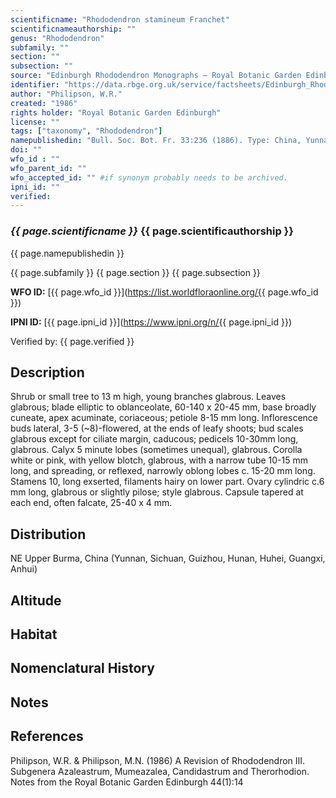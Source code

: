 ```yaml
---
scientificname: "Rhododendron stamineum Franchet"
scientificnameauthorship: ""
genus: "Rhododendron"
subfamily: ""
section: ""
subsection: ""
source: "Edinburgh Rhododendron Monographs – Royal Botanic Garden Edinburgh"
identifier: "https://data.rbge.org.uk/service/factsheets/Edinburgh_Rhododendron_Monographs.xhtml"
author: "Philipson, W.R."
created: "1986"
rights holder: "Royal Botanic Garden Edinburgh"
license: ""
tags: ["taxonomy", "Rhododendron"]
namepublishedin: "Bull. Soc. Bot. Fr. 33:236 (1886). Type: China, Yunnan, in monte Tchen-Fong-chan, Delavay 296 (iso. K)."
doi: ""
wfo_id : ""
wfo_parent_id: ""
wfo_accepted_id: "" #if synonym probably needs to be archived.                      
ipni_id: ""
verified:
---
```

### _{{ page.scientificname }}_ {{ page.scientificauthorship }}
 {{ page.namepublishedin }}

{{ page.subfamily }} {{ page.section }} {{ page.subsection }}

**WFO ID:** [{{ page.wfo_id }}](https://list.worldfloraonline.org/{{ page.wfo_id }})

**IPNI ID:** [{{ page.ipni_id }}](https://www.ipni.org/n/{{ page.ipni_id }})

Verified by: {{ page.verified }}



## Description
Shrub or small tree to 13 m high, young branches glabrous. Leaves glabrous; blade elliptic to oblanceolate, 60-140 x 20-45 mm, base broadly cuneate, apex acuminate, coriaceous; petiole 8-15 mm long. Inflorescence buds lateral, 3-5 (~8)-flowered, at the ends of leafy shoots; bud scales glabrous except for ciliate margin, caducous; pedicels 10-30mm long, glabrous. Calyx 5 minute lobes (sometimes unequal), glabrous. Corolla white or pink, with yellow blotch, glabrous, with a narrow tube 10-15 mm long, and spreading, or reflexed, narrowly oblong lobes c. 15-20 mm long. Stamens 10, long exserted, filaments hairy on lower part. Ovary cylindric c.6 mm long, glabrous or slightly pilose; style glabrous. Capsule tapered at each end, often falcate, 25-40 x 4 mm.

## Distribution
NE Upper Burma, China (Yunnan, Sichuan, Guizhou, Hunan, Huhei, Guangxi, Anhui)

## Altitude


## Habitat


## Nomenclatural History

                       
## Notes


## References

Philipson, W.R. & Philipson, M.N. (1986) A Revision of Rhododendron III. Subgenera Azaleastrum, Mumeazalea, Candidastrum and Therorhodion. Notes from the Royal Botanic Garden Edinburgh 44(1):14
